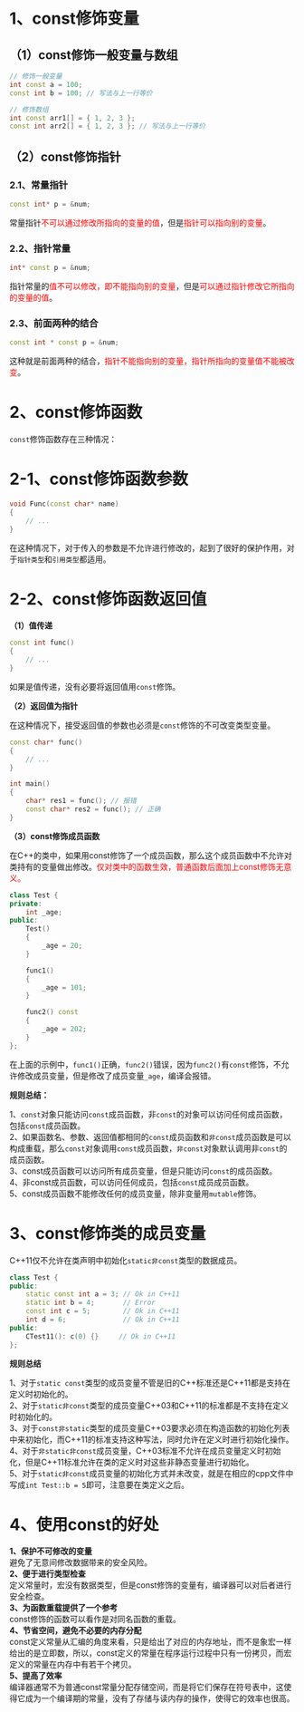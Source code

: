# 1、const修饰变量

## （1）const修饰一般变量与数组

```C++
// 修饰一般变量
int const a = 100;
const int b = 100; // 写法与上一行等价

// 修饰数组
int const arr1[] = { 1, 2, 3 };
const int arr2[] = { 1, 2, 3 }; // 写法与上一行等价
```

## （2）const修饰指针

### 2.1、常量指针

```C++
const int* p = &num;
```

常量指针<span style="color:red">不可以通过修改所指向的变量的值</span>，但是<span style="color:red">指针可以指向别的变量</span>。

### 2.2、指针常量

```C++
int* const p = &num;
```

指针常量的<span style="color:red">值不可以修改，即不能指向别的变量</span>，但是<span style="color:red">可以通过指针修改它所指向的变量的值</span>。

### 2.3、前面两种的结合

```C++
const int * const p = &num;
```

这种就是前面两种的结合，<span style="color:red">指针不能指向别的变量，指针所指向的变量值不能被改变</span>。

# 2、const修饰函数

`const`修饰函数存在三种情况：

# 2-1、const修饰函数参数

```C++
void Func(const char* name)
{
    // ...
}
```

在这种情况下，对于传入的参数是不允许进行修改的，起到了很好的保护作用，对于`指针类型`和`引用类型`都适用。

# 2-2、const修饰函数返回值

**（1）值传递**

```C++
const int func()
{
    // ...
}
```

如果是值传递，没有必要将返回值用`const`修饰。

**（2）返回值为指针**

在这种情况下，接受返回值的参数也必须是`const`修饰的不可改变类型变量。

```C++
const char* func()
{
    // ...
}

int main()
{
    char* res1 = func(); // 报错
    const char* res2 = func(); // 正确
}
```

**（3）const修饰成员函数**

在C++的类中，如果用const修饰了一个成员函数，那么这个成员函数中不允许对类持有的变量做出修改。<span style="color:red">仅对类中的函数生效，普通函数后面加上const修饰无意义。</span>

```C++
class Test {
private:
    int _age;
public:
    Test()
    {
        _age = 20;
    }

    func1()
    {
        _age = 101;
    }

    func2() const
    {
        _age = 202;
    }
};
```

在上面的示例中，`func1()`正确，`func2()`错误，因为`func2()`有`const`修饰，不允许修改成员变量，但是修改了成员变量`_age`，编译会报错。

**规则总结：**

1、`const`对象只能访问`const`成员函数，非`const`的对象可以访问任何成员函数，包括`const`成员函数。<br>
2、如果函数名、参数、返回值都相同的`const`成员函数和`非const`成员函数是可以构成重载，那么`const`对象调用`const`成员函数，`非const`对象默认调用非`const`的成员函数。<br>
3、const成员函数可以访问所有成员变量，但是只能访问`const`的成员函数。<br>
4、非const成员函数，可以访问任何成员，包括`const`成员成员函数。<br>
5、const成员函数不能修改任何的成员变量，除非变量用`mutable`修饰。<br>

# 3、const修饰类的成员变量

C++11仅不允许在类声明中初始化`static非const`类型的数据成员。

```C++
class Test {
public:
    static const int a = 3; // Ok in C++11
    static int b = 4;       // Error
    const int c = 5;        // Ok in C++11
    int d = 6;              // Ok in C++11
public:
    CTest11(): c(0) {}     // Ok in C++11
};
```

**规则总结**

1、对于`static const`类型的成员变量不管是旧的C++标准还是C++11都是支持在定义时初始化的。<br>
2、对于`static非const`类型的成员变量C++03和C++11的标准都是不支持在定义时初始化的。<br>
3、对于`const非static`类型的成员变量C++03要求必须在构造函数的初始化列表中来初始化，而C++11的标准支持这种写法，同时允许在定义时进行初始化操作。<br>
4、对于`非static非const`成员变量，C++03标准不允许在成员变量定义时初始化，但是C++11标准允许在类的定义时对这些非静态变量进行初始化。<br>
5、对于`static非const`成员变量的初始化方式并未改变，就是在相应的cpp文件中写成`int Test::b = 5`即可，注意要在类定义之后。<br>

# 4、使用const的好处

**1、保护不可修改的变量**<br>
避免了无意间修改数据带来的安全风险。<br>
**2、便于进行类型检查**<br>
定义常量时，宏没有数据类型，但是const修饰的变量有，编译器可以对后者进行安全检查。<br>
**3、为函数重载提供了一个参考**<br>
const修饰的函数可以看作是对同名函数的重载。<br>
**4、节省空间，避免不必要的内存分配**<br>
const定义常量从汇编的角度来看，只是给出了对应的内存地址，而不是象宏一样给出的是立即数，所以，const定义的常量在程序运行过程中只有一份拷贝，而宏定义的常量在内存中有若干个拷贝。<br>
**5、提高了效率**<br>
编译器通常不为普通const常量分配存储空间，而是将它们保存在符号表中，这使得它成为一个编译期的常量，没有了存储与读内存的操作，使得它的效率也很高。<br>